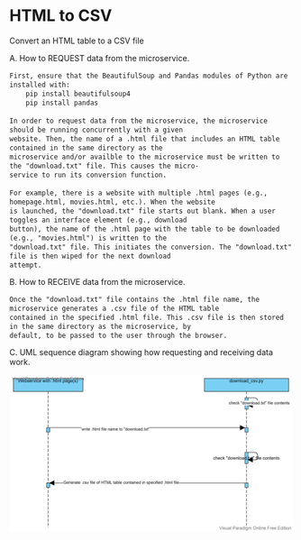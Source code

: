 # HTML to CSV
 Convert an HTML table to a CSV file

A. How to REQUEST data from the microservice.
    
    First, ensure that the BeautifulSoup and Pandas modules of Python are installed with:
        pip install beautifulsoup4
        pip install pandas
    
    In order to request data from the microservice, the microservice should be running concurrently with a given
    website. Then, the name of a .html file that includes an HTML table contained in the same directory as the 
    microservice and/or availble to the microservice must be written to the "download.txt" file. This causes the micro-
    service to run its conversion function.

    For example, there is a website with multiple .html pages (e.g., homepage.html, movies.html, etc.). When the website
    is launched, the "download.txt" file starts out blank. When a user toggles an interface element (e.g., download
    button), the name of the .html page with the table to be downloaded (e.g., "movies.html") is written to the
    "download.txt" file. This initiates the conversion. The "download.txt" file is then wiped for the next download
    attempt.

B. How to RECEIVE data from the microservice.
    
    Once the "download.txt" file contains the .html file name, the microservice generates a .csv file of the HTML table
    contained in the specified .html file. This .csv file is then stored in the same directory as the microservice, by 
    default, to be passed to the user through the browser.

C.  UML sequence diagram showing how requesting and receiving data work.

![img.png](img.png)
